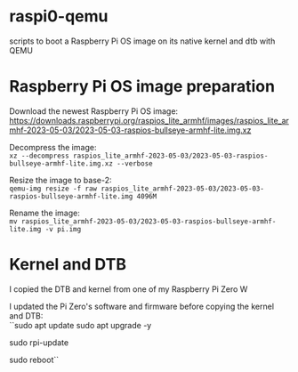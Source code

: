 # raspi0-qemu
scripts to boot a Raspberry Pi OS image on its native kernel and dtb with QEMU

# Raspberry Pi OS image preparation

Download the newest Raspberry Pi OS image: <br />
https://downloads.raspberrypi.org/raspios_lite_armhf/images/raspios_lite_armhf-2023-05-03/2023-05-03-raspios-bullseye-armhf-lite.img.xz

Decompress the image: <br />
``xz --decompress raspios_lite_armhf-2023-05-03/2023-05-03-raspios-bullseye-armhf-lite.img.xz --verbose``

Resize the image to base-2: <br />
``qemu-img resize -f raw raspios_lite_armhf-2023-05-03/2023-05-03-raspios-bullseye-armhf-lite.img 4096M``

Rename the image: <br />
``mv raspios_lite_armhf-2023-05-03/2023-05-03-raspios-bullseye-armhf-lite.img -v pi.img``

# Kernel and DTB
I copied the DTB and kernel from one of my Raspberry Pi Zero W

I updated the Pi Zero's software and firmware before copying the kernel and DTB: <br />
``sudo apt update
sudo apt upgrade -y

sudo rpi-update

sudo reboot``
